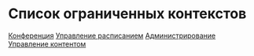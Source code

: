 # Список ограниченных контекстов
<!-- Окружение системы (роли, участники, внешние системы) и связи системы с ним. Диаграмма контекста C4 и текстовое описание. 
Подробнее: https://confluence.mts.ru/pages/viewpage.action?pageId=375783261
-->

[Конференция](context/contextConference.md)
[Управление расписанием](contextScheduleManagement.md)
[Администрирование](contextAdministration.md)
[Управление контентом](context/contextContent.md)
